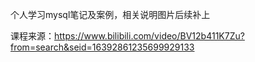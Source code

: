 个人学习mysql笔记及案例，相关说明图片后续补上

课程来源：https://www.bilibili.com/video/BV12b411K7Zu?from=search&seid=16392861235699929133
